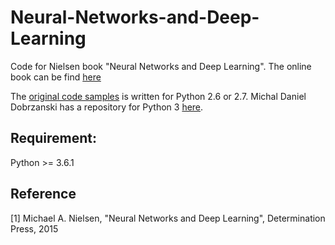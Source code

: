 # Neural-Networks-and-Deep-Learning
Code for Nielsen book "Neural Networks and Deep Learning". The online book can be find [here](http://neuralnetworksanddeeplearning.com/)

The [original code samples](https://github.com/mnielsen/neural-networks-and-deep-learning) is written for Python 2.6 or 2.7. Michal Daniel Dobrzanski has a repository for Python 3 [here](https://github.com/MichalDanielDobrzanski/DeepLearningPython35).

## Requirement:
Python >= 3.6.1  
## Reference
[1] Michael A. Nielsen, "Neural Networks and Deep Learning", Determination Press, 2015 




